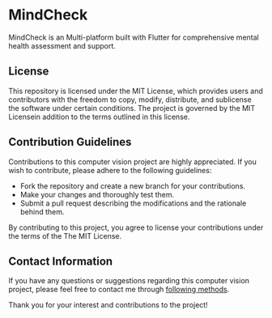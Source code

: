 # MindCheck

MindCheck is an Multi-platform built with Flutter for comprehensive mental health assessment and support.

## License

This repository is licensed under the MIT License, which provides users and contributors with the freedom to copy, modify, distribute, and sublicense the software under certain conditions. The project is governed by the MIT Licensein addition to the terms outlined in this license.

## Contribution Guidelines

Contributions to this computer vision project are highly appreciated. If you wish to contribute, please adhere to the following guidelines:

- Fork the repository and create a new branch for your contributions.
- Make your changes and thoroughly test them.
- Submit a pull request describing the modifications and the rationale behind them.

By contributing to this project, you agree to license your contributions under the terms of the The MIT License.

## Contact Information

If you have any questions or suggestions regarding this computer vision project, please feel free to contact me through [following methods](https://github.com/dev1virtuoso/Documentation/blob/main/dev1virtuoso/Attachment/dev1virtuoso/carson-wu.md).

Thank you for your interest and contributions to the project!
